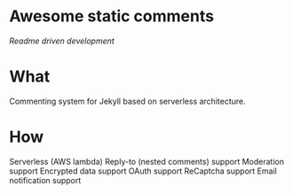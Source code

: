 # Awesome static comments

*Readme driven development*

# What
Commenting system for Jekyll based on serverless architecture.

# How
Serverless (AWS lambda)
Reply-to (nested comments) support
Moderation support
Encrypted data support
OAuth support
ReCaptcha support
Email notification support
